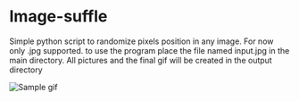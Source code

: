 # Image-suffle

Simple python script to randomize pixels position in any image. For now only .jpg supported. to use the program place the file named input.jpg in the main directory. All pictures and the final gif will be created in the output directory

![Sample gif](https://i.imgur.com/924W4Sd.gif)
